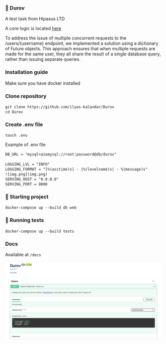 ### 🐺 Durov

A test task from Hipasus LTD

A core logic is located [here](src/durov/infra/adapters/repos/user.py)

To address the issue of multiple concurrent requests to the /users/{username} endpoint, we implemented a solution using
a dictionary of Future objects. This approach ensures that when multiple requests are made for the same user, they all
share the result of a single database query, rather than issuing separate queries.

### Installation guide

Make sure you have docker installed

### Clone repository

```commandline
git clone https://github.com/ilyas-kalandar/Durov
cd Durov
```

### Create .env file

```commandline
touch .env
```

Example of .env file

```env
DB_URL = "mysql+aiomysql://root:password@db/durov"

LOGGING_LVL = "INFO"
LOGGING_FORMAT = "[%(asctime)s] - |%(levelname)s| - %(message)s"
![img.png](img.png)
SERVING_HOST = "0.0.0.0"
SERVING_PORT = 8000
```

### 🚀 Starting project

```commandline
docker-compose up --build db web 
```

### 🧪 Running tests

```commandline
docker-compose up --build tests
```

### Docs 
Available at `/docs`

![img.png](.github/img.png)
